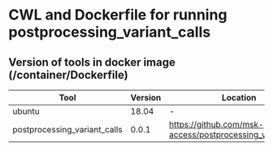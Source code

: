 # CWL and Dockerfile for running postprocessing_variant_calls

## Version of tools in docker image (/container/Dockerfile)

| Tool	| Version	| Location	|
|---	|---	|---	|
| ubuntu  	| 18.04  	|  -	|
| postprocessing_variant_calls  	| 0.0.1 	|  https://github.com/msk-access/postprocessing_variant_calls	|

